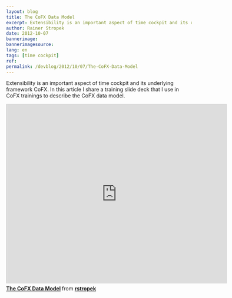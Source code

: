```yaml
---
layout: blog
title: The CoFX Data Model
excerpt: Extensibility is an important aspect of time cockpit and its underlying framework CoFX. In this article I share a training slide deck that I use in CoFX trainings to describe the CoFX data model.
author: Rainer Stropek
date: 2012-10-07
bannerimage: 
bannerimagesource: 
lang: en
tags: [time cockpit]
ref: 
permalink: /devblog/2012/10/07/The-CoFX-Data-Model
---
```


<p>Extensibility is an important aspect of time cockpit and its underlying framework CoFX. In this article I share a training slide deck that I use in CoFX trainings to describe the CoFX data model.</p><iframe src="https://www.slideshare.net/slideshow/embed_code/14534402?rel=0" width="597" height="486" frameborder="0" marginwidth="0" marginheight="0" scrolling="no" style="border:1px solid #CCC;border-width:1px 1px 0;margin-bottom:5px" allowfullscreen="allowfullscreen"></iframe><div style="margin-bottom:5px" data-mce-style="margin-bottom: 5px;">
  <strong>
    <a href="http://www.slideshare.net/rstropek/the-cofx-data-model" title="The CoFX Data Model" target="_blank">The CoFX Data Model</a>
  </strong> from <strong><a href="http://www.slideshare.net/rstropek" target="_blank">rstropek</a></strong></div>